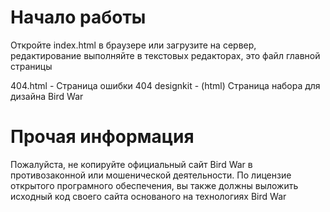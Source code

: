 <h1>Начало работы</h1>
Откройте index.html в браузере или загрузите на сервер, редактирование выполняйте в текстовых редакторах, это файл главной страницы

404.html - Страница ошибки 404
designkit - (html) Страница набора для дизайна Bird War

<h1>Прочая информация</h1>
Пожалуйста, не копируйте официальный сайт Bird War в противозаконной или мошенической деятельности. По лицензие открытого програмного обеспечения, вы также должны выложить исходный код своего сайта основаного на технологиях Bird War
